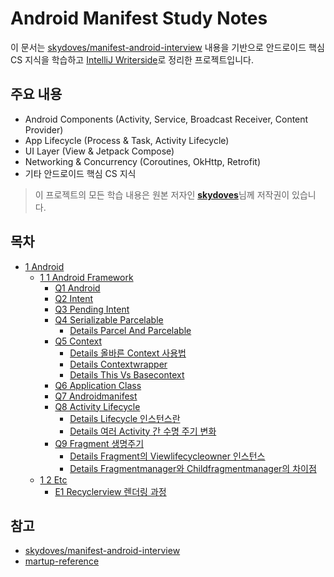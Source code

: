 # Android Manifest Study Notes

이 문서는 [skydoves/manifest-android-interview](https://github.com/skydoves/manifest-android-interview) 내용을 기반으로 안드로이드 핵심 CS 지식을 학습하고 [IntelliJ Writerside](https://www.jetbrains.com/writerside/)로 정리한 프로젝트입니다.

## 주요 내용

-   Android Components (Activity, Service, Broadcast Receiver, Content Provider)
-   App Lifecycle (Process & Task, Activity Lifecycle)
-   UI Layer (View & Jetpack Compose)
-   Networking & Concurrency (Coroutines, OkHttp, Retrofit)
-   기타 안드로이드 핵심 CS 지식

> 이 프로젝트의 모든 학습 내용은 원본 저자인 [**skydoves**](https://github.com/skydoves)님께 저작권이 있습니다.

## 목차
* [1 Android](https://ckgod.github.io/ManifestAndroid/1-android.html)
  * [1 1 Android Framework](https://ckgod.github.io/ManifestAndroid/1-1-android-framework.html)
    * [Q1 Android](https://ckgod.github.io/ManifestAndroid/q1-android.html)
    * [Q2 Intent](https://ckgod.github.io/ManifestAndroid/q2-intent.html)
    * [Q3 Pending Intent](https://ckgod.github.io/ManifestAndroid/q3-pending-intent.html)
    * [Q4 Serializable Parcelable](https://ckgod.github.io/ManifestAndroid/q4-serializable-parcelable.html)
      * [Details Parcel And Parcelable](https://ckgod.github.io/ManifestAndroid/details-parcel-and-parcelable.html)
    * [Q5 Context](https://ckgod.github.io/ManifestAndroid/q5-context.html)
      * [Details 올바른 Context 사용법](https://ckgod.github.io/ManifestAndroid/details-올바른-context-사용법.html)
      * [Details Contextwrapper](https://ckgod.github.io/ManifestAndroid/details-contextwrapper.html)
      * [Details This Vs Basecontext](https://ckgod.github.io/ManifestAndroid/details-this-vs-basecontext.html)
    * [Q6 Application Class](https://ckgod.github.io/ManifestAndroid/q6-application-class.html)
    * [Q7 Androidmanifest](https://ckgod.github.io/ManifestAndroid/q7-androidmanifest.html)
    * [Q8 Activity Lifecycle](https://ckgod.github.io/ManifestAndroid/q8-activity-lifecycle.html)
      * [Details Lifecycle 인스턴스란](https://ckgod.github.io/ManifestAndroid/details-lifecycle-인스턴스란.html)
      * [Details 여러 Activity 간 수명 주기 변화](https://ckgod.github.io/ManifestAndroid/details-여러-activity-간-수명-주기-변화.html)
    * [Q9 Fragment 생명주기](https://ckgod.github.io/ManifestAndroid/q9-fragment-생명주기.html)
      * [Details Fragment의 Viewlifecycleowner 인스턴스](https://ckgod.github.io/ManifestAndroid/details-fragment의-viewlifecycleowner-인스턴스.html)
      * [Details Fragmentmanager와 Childfragmentmanager의 차이점](https://ckgod.github.io/ManifestAndroid/details-fragmentmanager와-childfragmentmanager의-차이점.html)
  * [1 2 Etc](https://ckgod.github.io/ManifestAndroid/1-2-etc.html)
    * [E1 Recyclerview 렌더링 과정](https://ckgod.github.io/ManifestAndroid/e1-recyclerview-렌더링-과정.html)
## 참고
- [skydoves/manifest-android-interview](https://github.com/skydoves/manifest-android-interview)
- [martup-reference](https://www.jetbrains.com/help/writerside/markup-reference.html) 